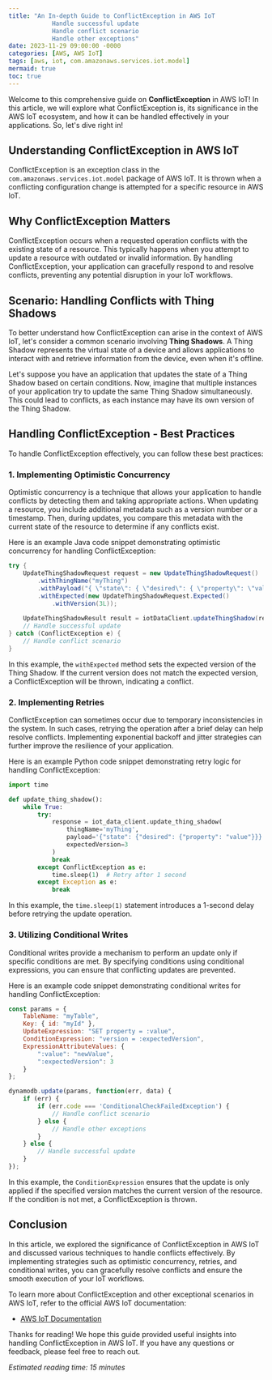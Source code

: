 ```yaml
---
title: "An In-depth Guide to ConflictException in AWS IoT
            Handle successful update
            Handle conflict scenario
            Handle other exceptions"
date: 2023-11-29 09:00:00 -0000
categories: [AWS, AWS IoT]
tags: [aws, iot, com.amazonaws.services.iot.model]
mermaid: true
toc: true
---
```



Welcome to this comprehensive guide on **ConflictException** in AWS IoT! In this article, we will explore what ConflictException is, its significance in the AWS IoT ecosystem, and how it can be handled effectively in your applications. So, let's dive right in!

## Understanding ConflictException in AWS IoT

ConflictException is an exception class in the `com.amazonaws.services.iot.model` package of AWS IoT. It is thrown when a conflicting configuration change is attempted for a specific resource in AWS IoT.

## Why ConflictException Matters

ConflictException occurs when a requested operation conflicts with the existing state of a resource. This typically happens when you attempt to update a resource with outdated or invalid information. By handling ConflictException, your application can gracefully respond to and resolve conflicts, preventing any potential disruption in your IoT workflows.

## Scenario: Handling Conflicts with Thing Shadows

To better understand how ConflictException can arise in the context of AWS IoT, let's consider a common scenario involving **Thing Shadows**. A Thing Shadow represents the virtual state of a device and allows applications to interact with and retrieve information from the device, even when it's offline.

Let's suppose you have an application that updates the state of a Thing Shadow based on certain conditions. Now, imagine that multiple instances of your application try to update the same Thing Shadow simultaneously. This could lead to conflicts, as each instance may have its own version of the Thing Shadow.

## Handling ConflictException - Best Practices

To handle ConflictException effectively, you can follow these best practices:

### 1. Implementing Optimistic Concurrency

Optimistic concurrency is a technique that allows your application to handle conflicts by detecting them and taking appropriate actions. When updating a resource, you include additional metadata such as a version number or a timestamp. Then, during updates, you compare this metadata with the current state of the resource to determine if any conflicts exist.

Here is an example Java code snippet demonstrating optimistic concurrency for handling ConflictException:

```java
try {
    UpdateThingShadowRequest request = new UpdateThingShadowRequest()
        .withThingName("myThing")
        .withPayload("{ \"state\": { \"desired\": { \"property\": \"value\" } } }")
        .withExpected(new UpdateThingShadowRequest.Expected()
            .withVersion(3L));
            
    UpdateThingShadowResult result = iotDataClient.updateThingShadow(request);
    // Handle successful update
} catch (ConflictException e) {
    // Handle conflict scenario
}
```

In this example, the `withExpected` method sets the expected version of the Thing Shadow. If the current version does not match the expected version, a ConflictException will be thrown, indicating a conflict.

### 2. Implementing Retries

ConflictException can sometimes occur due to temporary inconsistencies in the system. In such cases, retrying the operation after a brief delay can help resolve conflicts. Implementing exponential backoff and jitter strategies can further improve the resilience of your application.

Here is an example Python code snippet demonstrating retry logic for handling ConflictException:

```python
import time

def update_thing_shadow():
    while True:
        try:
            response = iot_data_client.update_thing_shadow(
                thingName='myThing',
                payload='{"state": {"desired": {"property": "value"}}}',
                expectedVersion=3
            )
            break
        except ConflictException as e:
            time.sleep(1)  # Retry after 1 second
        except Exception as e:
            break
```

In this example, the `time.sleep(1)` statement introduces a 1-second delay before retrying the update operation.

### 3. Utilizing Conditional Writes

Conditional writes provide a mechanism to perform an update only if specific conditions are met. By specifying conditions using conditional expressions, you can ensure that conflicting updates are prevented.

Here is an example code snippet demonstrating conditional writes for handling ConflictException:

```javascript
const params = {
    TableName: "myTable",
    Key: { id: "myId" },
    UpdateExpression: "SET property = :value",
    ConditionExpression: "version = :expectedVersion",
    ExpressionAttributeValues: {
        ":value": "newValue",
        ":expectedVersion": 3
    }
};

dynamodb.update(params, function(err, data) {
    if (err) {
        if (err.code === 'ConditionalCheckFailedException') {
            // Handle conflict scenario
        } else {
            // Handle other exceptions
        }
    } else {
        // Handle successful update
    }
});
```

In this example, the `ConditionExpression` ensures that the update is only applied if the specified version matches the current version of the resource. If the condition is not met, a ConflictException is thrown.

## Conclusion

In this article, we explored the significance of ConflictException in AWS IoT and discussed various techniques to handle conflicts effectively. By implementing strategies such as optimistic concurrency, retries, and conditional writes, you can gracefully resolve conflicts and ensure the smooth execution of your IoT workflows.

To learn more about ConflictException and other exceptional scenarios in AWS IoT, refer to the official AWS IoT documentation:

- [AWS IoT Documentation](https://docs.aws.amazon.com/iot/index.html)

Thanks for reading! We hope this guide provided useful insights into handling ConflictException in AWS IoT. If you have any questions or feedback, please feel free to reach out.

*Estimated reading time: 15 minutes*